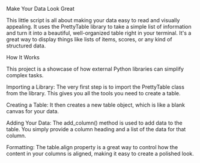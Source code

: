 Make Your Data Look Great

This little script is all about making your data easy to read and visually appealing. It uses the PrettyTable library to take a simple list of information and turn it into a beautiful, well-organized table right in your terminal. It's a great way to display things like lists of items, scores, or any kind of structured data.

How It Works 

This project is a showcase of how external Python libraries can simplify complex tasks.

Importing a Library: The very first step is to import the PrettyTable class from the library. This gives you all the tools you need to create a table.

Creating a Table: It then creates a new table object, which is like a blank canvas for your data.

Adding Your Data: The add_column() method is used to add data to the table. You simply provide a column heading and a list of the data for that column.

Formatting: The table.align property is a great way to control how the content in your columns is aligned, making it easy to create a polished look.
